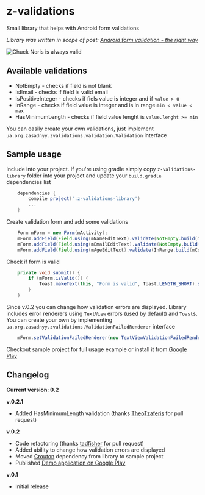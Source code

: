 z-validations
=============

Small library that helps with Android form validations

_Library was written in scope of post: [Android form validation - the right way](http://blog.zasadnyy.org.ua/2013/08/android-form-validation-right-way.html)_

![Chuck Noris is always valid](http://4.bp.blogspot.com/-aB-mb25JcW8/Uf7EW9VKOuI/AAAAAAABKP8/jkVW7J7T04E/s1600/chuck-is-always-valid.png)

Available validations
---------------------
* NotEmpty - checks if field is not blank
* IsEmail - checks if field is valid email
* IsPositiveInteger - checks if fiels value is integer and if ```value > 0```
* InRange - checks if field value is integer and is in range ```min < value < max```
* HasMinimumLength - checks if field value lenght is ```value.lenght >= min```
 
You can easily create your own validations, just implement ```ua.org.zasadnyy.zvalidations.validation.Validation``` interface


Sample usage
------------
Include into your project. If you're using gradle simply copy ```z-validations-library``` folder into your project and update your ```build.gradle``` dependencies list
```groovy
    dependencies {
        compile project(':z-validations-library')
        ...
    }
```


Create validation form and add some validations
```java
    Form mForm = new Form(mActivity);
    mForm.addField(Field.using(mNameEditText).validate(NotEmpty.build(mContext)));
    mForm.addField(Field.using(mEmailEditText).validate(NotEmpty.build(mContext)).validate(IsEmail.build(mContext)));
    mForm.addField(Field.using(mAgeEditText).validate(InRange.build(mContext, 0, 120)));
```

Check if form is valid 
```java
    private void submit() {
        if (mForm.isValid()) {
            Toast.makeText(this, "Form is valid", Toast.LENGTH_SHORT).show();
        }
    }
```

Since v.0.2 you can change how validation errors are displayed. Library includes error renderers using ```TextView``` errors (used by default) and ```Toast```s. You can create your own by implementing ```ua.org.zasadnyy.zvalidations.ValidationFailedRenderer``` interface
```java
    mForm.setValidationFailedRenderer(new TextViewValidationFailedRenderer(mContext));
```


Checkout sample project for full usage example or install it from [Google Play](https://play.google.com/store/apps/details?id=ua.org.zasadnyy.sample.zvalidations)
    
    
Changelog
---------

__Current version: 0.2__

__v.0.2.1__ 
* Added HasMinimumLength validation (thanks [TheoTzaferis](https://github.com/TheoTzaferis) for pull request)

__v.0.2__ 
* Code refactoring (thanks [tadfisher](https://github.com/tadfisher) for pull request)
* Added ability to change how validation errors are displayed
* Moved [Crouton](https://github.com/keyboardsurfer/Crouton) dependency from library to sample project
* Published [Demo application on Google Play](https://play.google.com/store/apps/details?id=ua.org.zasadnyy.sample.zvalidations)

__v.0.1__ 
* Initial release


